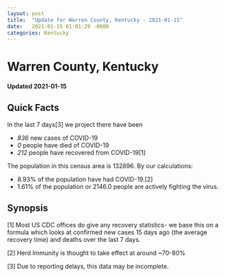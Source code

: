 ```yaml
---
layout: post
title:  "Update for Warren County, Kentucky - 2021-01-15"
date:   2021-01-15 01:01:29 -0600
categories: Kentucky
---
```


# Warren County, Kentucky
#### Updated 2021-01-15

## Quick Facts

In the last 7 days[3] we project there have been
- *836* new cases of COVID-19
- *0* people have died of COVID-19
- *212* people have recovered from COVID-19[1]

The population in this census area is 132896. By our calculations:
- 8.93% of the population have had COVID-19.[2]
- 1.61% of the population or 2146.0 people are actively fighting the virus.

## Synopsis




[1] Most US CDC offices do give any recovery statistics- we base this on a formula which looks at confirmed new cases
15 days ago (the average recovery time) and deaths over the last 7 days.

[2] Herd Immunity is thought to take effect at around ~70-80%

[3] Due to reporting delays, this data may be incomplete.
 
    